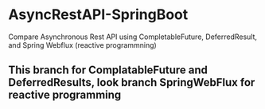 # AsyncRestAPI-SpringBoot
Compare Asynchronous Rest API using CompletableFuture, DeferredResult, and Spring Webflux (reactive programmning)

## This branch for ComplatableFuture and DeferredResults, look branch SpringWebFlux for reactive programming
